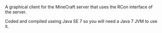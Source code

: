 A graphical client for the MineCraft server that uses the RCon interface of the server.

Coded and compiled useing Java SE 7 so you will need a Java 7 JVM to use it.